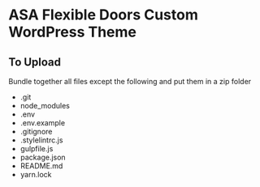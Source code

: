 # ASA Flexible Doors Custom WordPress Theme

## To Upload

Bundle together all files except the following and put them in a zip folder

- .git
- node_modules
- .env
- .env.example
- .gitignore
- .stylelintrc.js
- gulpfile.js
- package.json
- README.md
- yarn.lock
